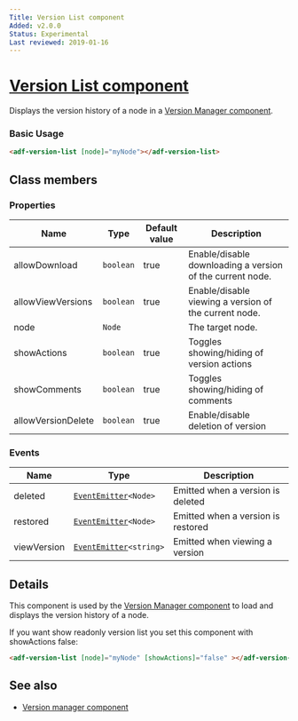 ```yaml
---
Title: Version List component
Added: v2.0.0
Status: Experimental
Last reviewed: 2019-01-16
---
```


# [Version List component](../../../lib/content-services/src/lib/version-manager/version-list.component.ts "Defined in version-list.component.ts")

Displays the version history of a node in a [Version Manager component](version-manager.component.md).

### Basic Usage

```html
<adf-version-list [node]="myNode"></adf-version-list>
```

## Class members

### Properties

| Name               | Type      | Default value | Description                                               |
|--------------------|-----------|---------------|-----------------------------------------------------------|
| allowDownload      | `boolean` | true          | Enable/disable downloading a version of the current node. |
| allowViewVersions  | `boolean` | true          | Enable/disable viewing a version of the current node.     |
| node               | `Node`    |               | The target node.                                          |
| showActions        | `boolean` | true          | Toggles showing/hiding of version actions                 |
| showComments       | `boolean` | true          | Toggles showing/hiding of comments                        |
| allowVersionDelete | `boolean` | true          | Enable/disable deletion of version                        |

### Events

| Name        | Type                                                                 | Description                        |
|-------------|----------------------------------------------------------------------|------------------------------------|
| deleted     | [`EventEmitter`](https://angular.io/api/core/EventEmitter)`<Node>`   | Emitted when a version is deleted  |
| restored    | [`EventEmitter`](https://angular.io/api/core/EventEmitter)`<Node>`   | Emitted when a version is restored |
| viewVersion | [`EventEmitter`](https://angular.io/api/core/EventEmitter)`<string>` | Emitted when viewing a version     |

## Details

This component is used by the [Version Manager component](version-manager.component.md) to
load and displays the version history of a node.

If you want show readonly version list you set this component with showActions false:

```html
<adf-version-list [node]="myNode" [showActions]="false" ></adf-version-list>
```

## See also

-   [Version manager component](version-manager.component.md)
